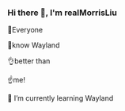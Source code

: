 ### Hi there 👋, I'm realMorrisLiu
🙌Everyone

👐know Wayland

👌better than 

☝️me!

🌱 I’m currently learning Wayland

<!--
**realMorrisLiu/realMorrisLiu** is a ✨ _special_ ✨ repository because its `README.md` (this file) appears on your GitHub profile.

Here are some ideas to get you started:

- 🔭 I’m currently working on ...
- 🌱 I’m currently learning ...
- 👯 I’m looking to collaborate on ...
- 🤔 I’m looking for help with ...
- 💬 Ask me about ...
- 📫 How to reach me: ...
- 😄 Pronouns: ...
- ⚡ Fun fact: ...
-->
